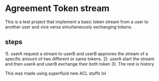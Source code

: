 # Agreement Token stream

This is a test project that implement a basic token stream from a user to another user and vice versa simultaneously exchanging tokens.

## steps

1). userA request a stream to userB and userB approves the stream of a specific amount of two different or same tokens.
2). userA start the stream and then userA and userB exchange their both token
3). The rest is history

This was made using superfluid new ACL stuffs lol
